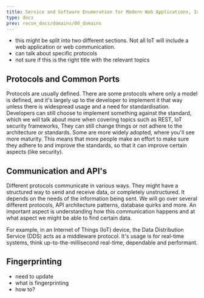 ```yaml
---
title: Service and Software Enumeration for Modern Web Applications, IoT
type: docs
prev: recon_docs/domains/00_domains
---
```


- this might be split into two different sections. Not all IoT will include a web application or web communication. 
- can talk about specific protocols
- not sure if this is the right title with the relevant topics

## Protocols and Common Ports

Protocols are usually defined. There are some protocols where only a model is defined, and it's largely up to the developer to implement it that way unless there is widespread usage and a need for standardisation. Developers can still choose to implement something against the standard, which we will talk about more when covering topics such as REST, IoT  security frameworks, They can still change things or not adhere to the architecture or standards. Some are more widely adopted, where you'll see more maturity. This means that more people make an effort to make sure they adhere to and improve the standards, so that it can improve certain aspects (like security).


## Communication and API's

Different protocols communicate in various ways. They might have a structured way to send and receive data, or completely unstructured. It depends on the needs of the information being sent. We will go over several different protocols, API architecture patterns, database quirks and more. An important aspect is understanding how this communication happens and at what aspect we might be able to find certain data.

For example, in an Internet of Things (IoT) device, the Data Distribution Service (DDS) acts as a middleware protocol. It's usage is for real-time systems, think up-to-the-millisecond real-time, dependable and performant.


## Fingerprinting

- need to update
- what is fingerprinting
- how to?
